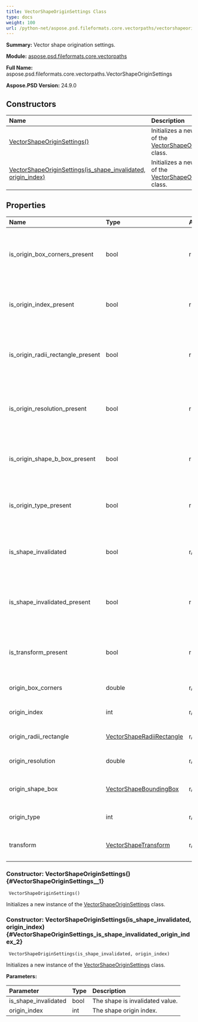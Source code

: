 ```yaml
---
title: VectorShapeOriginSettings Class
type: docs
weight: 100
url: /python-net/aspose.psd.fileformats.core.vectorpaths/vectorshapeoriginsettings/
---
```


**Summary:** Vector shape origination settings.

**Module:** [aspose.psd.fileformats.core.vectorpaths](/psd/python-net/aspose.psd.fileformats.core.vectorpaths/)

**Full Name:** aspose.psd.fileformats.core.vectorpaths.VectorShapeOriginSettings

**Aspose.PSD Version:** 24.9.0

## **Constructors**
| **Name** | **Description** |
| :- | :- |
| [VectorShapeOriginSettings()](#VectorShapeOriginSettings__1) | Initializes a new instance of the [VectorShapeOriginSettings](/psd/python-net/aspose.psd.fileformats.core.vectorpaths/vectorshapeoriginsettings/) class. |
| [VectorShapeOriginSettings(is_shape_invalidated, origin_index)](#VectorShapeOriginSettings_is_shape_invalidated_origin_index_2) | Initializes a new instance of the [VectorShapeOriginSettings](/psd/python-net/aspose.psd.fileformats.core.vectorpaths/vectorshapeoriginsettings/) class. |
## **Properties**
| **Name** | **Type** | **Access** | **Description** |
| :- | :- | :- | :- |
| is_origin_box_corners_present | bool | r | Gets a value indicating whether this instance has the origin box corners property. |
| is_origin_index_present | bool | r | Gets a value indicating whether this instance has origin index property. |
| is_origin_radii_rectangle_present | bool | r | Gets a value indicating whether this instance has the origin radii rectangle property. |
| is_origin_resolution_present | bool | r | Gets a value indicating whether this instance has origin resolution property. |
| is_origin_shape_b_box_present | bool | r | Gets a value indicating whether this instance has the rectangle property. |
| is_origin_type_present | bool | r | Gets a value indicating whether this instance has origin type property. |
| is_shape_invalidated | bool | r/w | Gets or sets a value indicating whether shape is invalidated. |
| is_shape_invalidated_present | bool | r | Gets a value indicating whether this instance has a shape invalidated property set. |
| is_transform_present | bool | r | Gets a value indicating whether this instance has the transform property. |
| origin_box_corners | double | r/w | Gets or sets the origin box corners. |
| origin_index | int | r/w | Gets or sets the origin shape index. |
| origin_radii_rectangle | [VectorShapeRadiiRectangle](/psd/python-net/aspose.psd.fileformats.core.vectorpaths/vectorshaperadiirectangle) | r/w | Gets or sets the origin radii rectangle. |
| origin_resolution | double | r/w | Gets or sets the origin resolution. |
| origin_shape_box | [VectorShapeBoundingBox](/psd/python-net/aspose.psd.fileformats.core.vectorpaths/vectorshapeboundingbox) | r/w | Gets or sets the origin shape bounding box. |
| origin_type | int | r/w | Gets or sets the type of the origin. |
| transform | [VectorShapeTransform](/psd/python-net/aspose.psd.fileformats.core.vectorpaths/vectorshapetransform) | r/w | Gets or sets the transformation matrix. |


### Constructor: VectorShapeOriginSettings() {#VectorShapeOriginSettings__1}


```
 VectorShapeOriginSettings() 
```

Initializes a new instance of the [VectorShapeOriginSettings](/psd/python-net/aspose.psd.fileformats.core.vectorpaths/vectorshapeoriginsettings/) class.

### Constructor: VectorShapeOriginSettings(is_shape_invalidated, origin_index) {#VectorShapeOriginSettings_is_shape_invalidated_origin_index_2}


```
 VectorShapeOriginSettings(is_shape_invalidated, origin_index) 
```

Initializes a new instance of the [VectorShapeOriginSettings](/psd/python-net/aspose.psd.fileformats.core.vectorpaths/vectorshapeoriginsettings/) class.

**Parameters:**

| Parameter | Type | Description |
| :- | :- | :- |
| is_shape_invalidated | bool | The shape is invalidated value. |
| origin_index | int | The shape origin index. |

